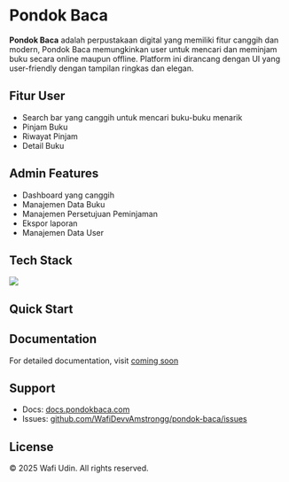 # Pondok Baca

**Pondok Baca** adalah perpustakaan digital yang memiliki fitur canggih dan modern, Pondok Baca memungkinkan user untuk mencari dan meminjam buku secara online maupun offline. Platform ini dirancang dengan UI yang user-friendly dengan tampilan ringkas dan elegan.

## Fitur User
- Search bar yang canggih untuk mencari buku-buku menarik
- Pinjam Buku
- Riwayat Pinjam
- Detail Buku

## Admin Features
- Dashboard yang canggih
- Manajemen Data Buku
- Manajemen Persetujuan Peminjaman
- Ekspor laporan
- Manajemen Data User

## Tech Stack
<p>
  <img src="https://skillicons.dev/icons?i=mysql,laravel,tailwind&perline=7" />
</p>


## Quick Start


## Documentation
For detailed documentation, visit [coming soon](https://github.com/WafiDevvAmstrongg/pondok-baca.git)


## Support
- Docs: [docs.pondokbaca.com](https://github.com/WafiDevvAmstrongg/pondok-bacagit)
- Issues: [github.com/WafiDevvAmstrongg/pondok-baca/issues](https://github.com/WafiDevvAmstrongg/pondok-baca/issues)

## License
© 2025 Wafi Udin. All rights reserved.
